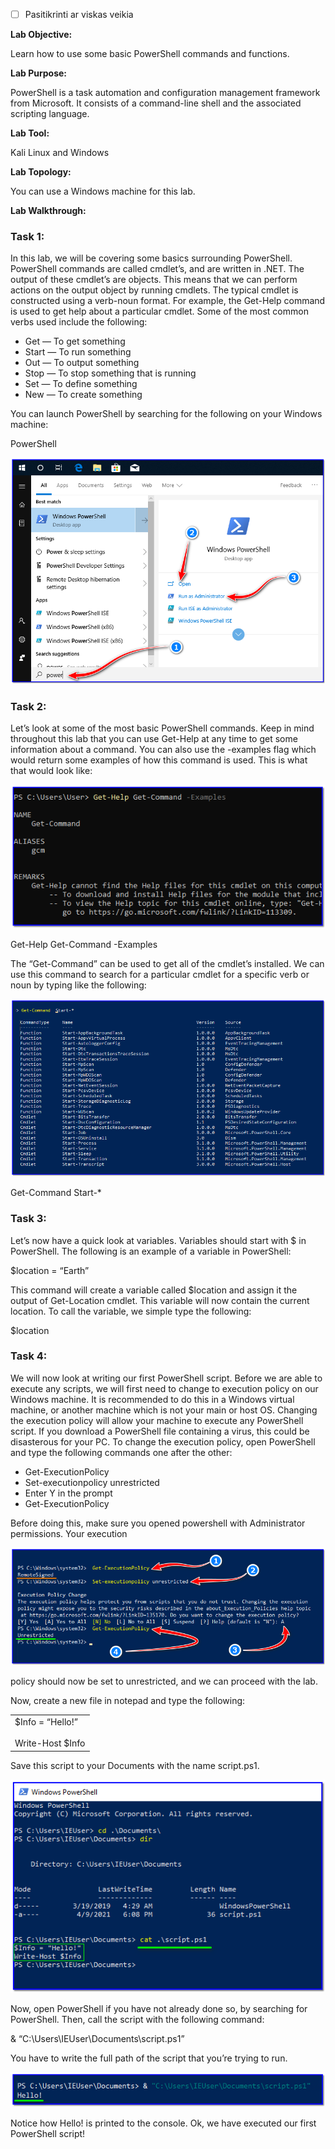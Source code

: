 - [ ] Pasitikrinti ar viskas veikia

**Lab Objective:**

Learn how to use some basic PowerShell commands and functions.

**Lab Purpose:**

PowerShell is a task automation and configuration management framework from Microsoft. It consists of a command-line shell and the associated scripting language.

**Lab Tool:**

Kali Linux and Windows

**Lab Topology:**

You can use a Windows machine for this lab.

**Lab Walkthrough:**

### Task 1:

In this lab, we will be covering some basics surrounding PowerShell. PowerShell commands are called cmdlet’s, and are written in .NET. The output of these cmdlet’s are objects. This means that we can perform actions on the output object by running cmdlets. The typical cmdlet is constructed using a verb-noun format. For example, the Get-Help command is used to get help about a particular cmdlet. Some of the most common verbs used include the following:

- Get — To get something
- Start — To run something
- Out — To output something
- Stop — To stop something that is running
- Set — To define something
- New — To create something

You can launch PowerShell by searching for the following on your Windows machine:

PowerShell

![windows powershell](attachements/windows_powershell.png)

### Task 2:

Let’s look at some of the most basic PowerShell commands. Keep in mind throughout this lab that you can use Get-Help at any time to get some information about a command. You can also use the -examples flag which would return some examples of how this command is used. This is what that would look like:

![powershell commands](attachements/powershell_commands.png)

Get-Help Get-Command -Examples

The “Get-Command” can be used to get all of the cmdlet’s installed. We can use this command to search for a particular cmdlet for a specific verb or noun by typing like the following:

![cmdlet](attachements/cmdlet-2.png)

Get-Command Start-*

### Task 3:

Let’s now have a quick look at variables. Variables should start with $ in PowerShell. The following is an example of a variable in PowerShell:

$location = “Earth”

This command will create a variable called $location and assign it the output of Get-Location cmdlet. This variable will now contain the current location. To call the variable, we simple type the following:

$location

### Task 4:

We will now look at writing our first PowerShell script. Before we are able to execute any scripts, we will first need to change to execution policy on our Windows machine. It is recommended to do this in a Windows virtual machine, or another machine which is not your main or host OS. Changing the execution policy will allow your machine to execute any PowerShell script. If you download a PowerShell file containing a virus, this could be disasterous for your PC. To change the execution policy, open PowerShell and type the following commands one after the other:

- Get-ExecutionPolicy
- Set-executionpolicy unrestricted
- Enter Y in the prompt
- Get-ExecutionPolicy

Before doing this, make sure you opened powershell with Administrator permissions. Your execution

![cmdlet](attachements/cmdlet-1.png)

policy should now be set to unrestricted, and we can proceed with the lab.

Now, create a new file in notepad and type the following:

|   |
|---|
|$Info = “Hello!”<br><br>Write-Host $Info|

Save this script to your Documents with the name script.ps1.

![cmdlet](attachements/cmdlet.png)

Now, open PowerShell if you have not already done so, by searching for PowerShell. Then, call the script with the following command:

& “C:\Users\IEUser\Documents\script.ps1”

You have to write the full path of the script that you’re trying to run.

![cmdlet](attachements/cmdlet-3.png)

Notice how Hello! is printed to the console. Ok, we have executed our first PowerShell script!